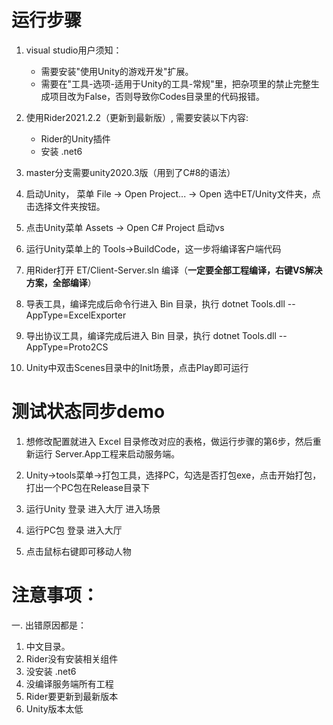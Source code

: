 # 运行步骤  
1. visual studio用户须知：
   - 需要安装"使用Unity的游戏开发"扩展。
   - 需要在"工具-选项-适用于Unity的工具-常规"里，把杂项里的禁止完整生成项目改为False，否则导致你Codes目录里的代码报错。

2. 使用Rider2021.2.2（更新到最新版）, 需要安装以下内容:
   - Rider的Unity插件  
   - 安装 .net6  

2. master分支需要unity2020.3版（用到了C#8的语法）  

3. 启动Unity， 菜单 File -> Open Project... -> Open 选中ET/Unity文件夹，点击选择文件夹按钮。  

4. 点击Unity菜单 Assets -> Open C# Project 启动vs  

5. 运行Unity菜单上的 Tools->BuildCode，这一步将编译客户端代码  

6. 用Rider打开 ET/Client-Server.sln 编译（**一定要全部工程编译，右键VS解决方案，全部编译**）

7. 导表工具，编译完成后命令行进入 Bin 目录，执行 dotnet Tools.dll --AppType=ExcelExporter  

8. 导出协议工具，编译完成后进入 Bin 目录，执行 dotnet Tools.dll --AppType=Proto2CS  

9. Unity中双击Scenes目录中的Init场景，点击Play即可运行
# 测试状态同步demo
1. 想修改配置就进入 Excel 目录修改对应的表格，做运行步骤的第6步，然后重新运行 Server.App工程来启动服务端。

2. Unity->tools菜单->打包工具，选择PC，勾选是否打包exe，点击开始打包，打出一个PC包在Release目录下

4. 运行Unity 登录 进入大厅 进入场景

5. 运行PC包 登录 进入大厅

6. 点击鼠标右键即可移动人物

# 注意事项：

一. 出错原因都是：  

1. 中文目录。  
2. Rider没有安装相关组件
3. 没安装 .net6
4. 没编译服务端所有工程
5. Rider要更新到最新版本  
6. Unity版本太低

